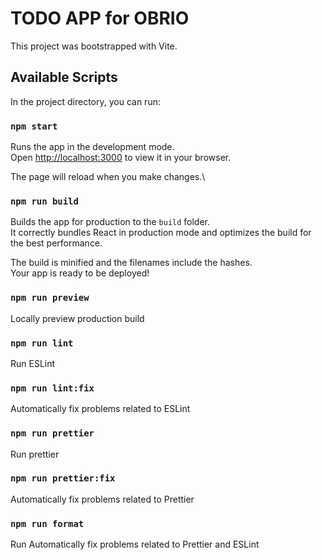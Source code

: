# TODO APP for OBRIO

This project was bootstrapped with Vite.

## Available Scripts

In the project directory, you can run:

### `npm start`

Runs the app in the development mode.\
Open [http://localhost:3000](http://localhost:3000) to view it in your browser.

The page will reload when you make changes.\

### `npm run build`

Builds the app for production to the `build` folder.\
It correctly bundles React in production mode and optimizes the build for the best performance.

The build is minified and the filenames include the hashes.\
Your app is ready to be deployed!

### `npm run preview`

Locally preview production build

### `npm run lint`

Run ESLint

### `npm run lint:fix`

Automatically fix problems related to ESLint

### `npm run prettier`

Run prettier

### `npm run prettier:fix`

Automatically fix problems related to Prettier

### `npm run format`

Run Automatically fix problems related to Prettier and ESLint
